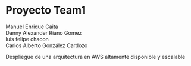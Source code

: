 # Proyecto Team1

Manuel Enrique Caita				
Danny Alexander Riano Gomez				
luis felipe chacon				
Carlos Alberto González Cardozo				

Despliegue de una arquitectura en AWS altamente disponible y escalable
